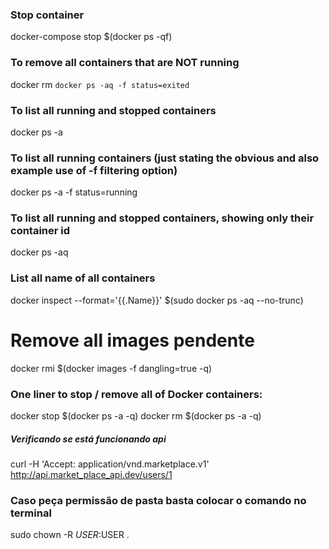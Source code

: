 ### Stop container
 docker-compose stop $(docker ps -qf)

### To remove all containers that are NOT running
docker rm `docker ps -aq -f status=exited`

### To list all running and stopped containers

docker ps -a
### To list all running containers (just stating the obvious and also example use of -f filtering option)

docker ps -a -f status=running
### To list all running and stopped containers, showing only their container id

docker ps -aq

### List all name of all containers
docker inspect --format='{{.Name}}' $(sudo docker ps -aq --no-trunc)


# Remove all images pendente
docker rmi $(docker images -f dangling=true -q)


### One liner to stop / remove all of Docker containers:

docker stop $(docker ps -a -q)
docker rm $(docker ps -a -q)

##### Verificando se está funcionando api
curl -H 'Accept: application/vnd.marketplace.v1' http://api.market_place_api.dev/users/1

### Caso peça permissão de pasta basta colocar o comando no terminal
sudo chown -R $USER:$USER .